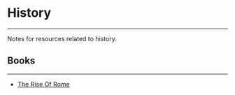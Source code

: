 # History

---
 Notes for resources related to history.
## Books

---

- [The Rise Of Rome](the-rise-of-rome/README.md)